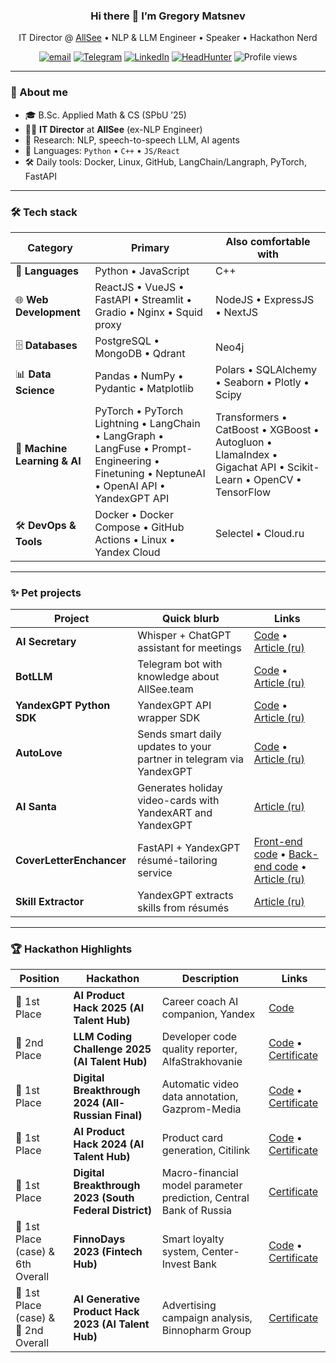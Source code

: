<h3 align="center">Hi there 👋 I’m Gregory Matsnev</h3>

<p align="center">
  IT Director @ <a href="https://allsee.team">AllSee</a> • NLP & LLM Engineer • Speaker • Hackathon Nerd
</p>

<p align="center">
  <a href="mailto:grigorij1m@gmail.com"><img src="https://img.shields.io/badge/email-D14836?style=flat&logo=gmail&logoColor=white" alt="email"></a>
  <a href="https://t.me/gregory1m"><img src="https://img.shields.io/badge/Telegram-26A5E4?style=flat&logo=telegram&logoColor=white" alt="Telegram"></a>
  <a href="https://www.linkedin.com/in/gregory-matsnev-5b9141355/"><img src="https://img.shields.io/badge/LinkedIn-0a66c2?style=flat&logo=linkedin&logoColor=white" alt="LinkedIn"></a>
  <a href="https://hh.ru/resume/5405bae0ff0f6b91620039ed1f374377367251"><img src="https://img.shields.io/badge/HeadHunter-ff0002?style=flat&logo=briefcase&logoColor=white" alt="HeadHunter"></a>
  <img src="https://komarev.com/ghpvc/?username=PE51K&style=flat&color=blue" alt="Profile views"/>
</p>

---

### 🚀 About me
- 🎓 B.Sc. Applied Math & CS (SPbU ’25)  
- 🧑‍💼 **IT Director** at **AllSee** (ex-NLP Engineer)  
- 🔬 Research: NLP, speech-to-speech LLM, AI agents  
- 💬 Languages: `Python` • `C++` • `JS/React`  
- 🛠 Daily tools: Docker, Linux, GitHub, LangChain/Langraph, PyTorch, FastAPI  

---

### 🛠 Tech stack
| Category | Primary | Also comfortable with |
|----------|---------|-----------------------|
| 🐍 **Languages** | Python • JavaScript | C++ |
| 🌐 **Web Development** | ReactJS • VueJS • FastAPI • Streamlit • Gradio • Nginx • Squid proxy | NodeJS • ExpressJS • NextJS |
| 🗄️ **Databases** | PostgreSQL • MongoDB • Qdrant | Neo4j |
| 📊 **Data Science** | Pandas • NumPy • Pydantic • Matplotlib | Polars • SQLAlchemy • Seaborn • Plotly • Scipy |
| 🤖 **Machine Learning & AI** | PyTorch • PyTorch Lightning • LangChain • LangGraph • LangFuse • Prompt-Engineering • Finetuning • NeptuneAI • OpenAI API • YandexGPT API | Transformers • CatBoost • XGBoost • Autogluon • LlamaIndex • Gigachat API • Scikit-Learn • OpenCV • TensorFlow |
| 🛠️ **DevOps & Tools** | Docker • Docker Compose • GitHub Actions • Linux • Yandex Cloud | Selectel • Cloud.ru |

---

### ✨ Pet projects
| Project | Quick blurb | Links |
|---------|-------------|-------|
| **AI Secretary** | Whisper + ChatGPT assistant for meetings | [Code](https://github.com/allseeteam/ai-secretary) • [Article (ru)](https://habr.com/ru/articles/804329/) |
| **BotLLM** | Telegram bot with knowledge about AllSee.team | [Code](https://github.com/allseeteam/allsee-info-bot) • [Article (ru)](https://habr.com/ru/articles/889420/) |
| **YandexGPT Python SDK** | YandexGPT API wrapper SDK | [Code](https://github.com/allseeteam/yandexgpt-python) • [Article (ru)](https://habr.com/ru/articles/812979/) |
| **AutoLove** | Sends smart daily updates to your partner in telegram via YandexGPT | [Code](https://github.com/allseeteam/auto-chat) • [Article (ru)](https://habr.com/ru/articles/795597/) |
| **AI Santa** | Generates holiday video-cards with YandexART and YandexGPT | [Article (ru)](https://habr.com/ru/articles/870844/) |
| **CoverLetterEnchancer** | FastAPI + YandexGPT résumé-tailoring service | [Front-end code](https://github.com/allseeteam/cover-letter-enchancer-frontend) • [Back-end code](https://github.com/allseeteam/cover-letter-enchancer-backend) • [Article (ru)](https://habr.com/ru/articles/796107/) |
| **Skill Extractor** | YandexGPT extracts skills from résumés | [Article (ru)](https://habr.com/ru/articles/823035/) |

---

### 🏆 Hackathon Highlights

| Position | Hackathon | Description | Links |
|----------|-----------|-------------|-------|
| 🥇 1st Place | **AI Product Hack 2025 (AI Talent Hub)** | Career coach AI companion, Yandex | [Code](https://github.com/denisalpino/AITHachathon) |
| 🥈 2nd Place | **LLM Coding Challenge 2025 (AI Talent Hub)** | Developer code quality reporter, AlfaStrakhovanie | [Code](https://github.com/AGI-in-2024/llm_coding_challenge) • [Certificate](https://drive.google.com/file/d/12yMFQXzp_wukbWQN1I59NB6knd0BkQVs/view?usp=sharing) |
| 🥇 1st Place | **Digital Breakthrough 2024 (All-Russian Final)** | Automatic video data annotation, Gazprom-Media | [Code](https://github.com/AGI-in-2024/AI-Video-Analysis) • [Certificate](https://drive.google.com/file/d/1lBvni3fFfGRgwPtrkvDX31CRQNJIVUuD/view?usp=sharing) |
| 🥇 1st Place | **AI Product Hack 2024 (AI Talent Hub)** | Product card generation, Citilink | [Code](https://github.com/PE51K/ai-product-hack-2024) • [Certificate](https://drive.google.com/file/d/1F20WtVBBl6RCzszugy_UtO-bhDV0XY1k/view?usp=sharing) |
| 🥇 1st Place | **Digital Breakthrough 2023 (South Federal District)** | Macro-financial model parameter prediction, Central Bank of Russia | [Certificate](https://drive.google.com/file/d/1CkjEtedA5DT1NeSmxuGtiAhXybYbVfaL/view?usp=sharing) |
| 🥇 1st Place (case) & 6th Overall | **FinnoDays 2023 (Fintech Hub)** | Smart loyalty system, Center-Invest Bank | [Code](https://github.com/AlexStr94/finodays) • [Certificate](https://drive.google.com/file/d/1JpEtCO2Jpou1cQzICTJ2cX31l5Irrdzc/view?usp=sharing) |
| 🥇 1st Place (case) & 🥈 2nd Overall | **AI Generative Product Hack 2023 (AI Talent Hub)** | Advertising campaign analysis, Binnopharm Group |  [Certificate](https://drive.google.com/file/d/1Y6OgeLA4RfYE2LQRlDv9Jttaa8zZj4QV/view?usp=sharing) |
